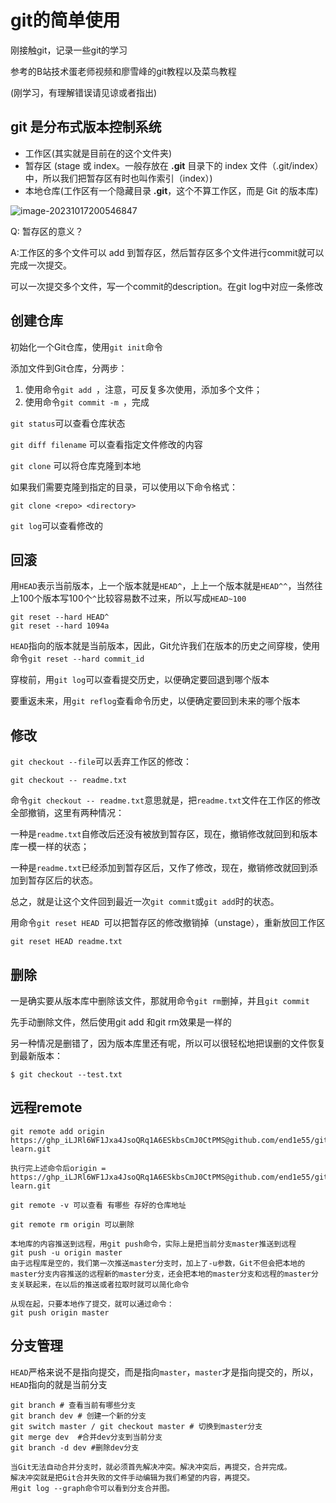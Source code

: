 # git的简单使用
刚接触git，记录一些git的学习

参考的B站技术蛋老师视频和廖雪峰的git教程以及菜鸟教程

(刚学习，有理解错误请见谅或者指出)



## git 是分布式版本控制系统

- 工作区(其实就是目前在的这个文件夹)
- 暂存区 (stage 或 index。一般存放在 **.git** 目录下的 index 文件（.git/index）中，所以我们把暂存区有时也叫作索引（index）)
- 本地仓库(工作区有一个隐藏目录 **.git**，这个不算工作区，而是 Git 的版本库)

![image-20231017200546847](C:\Users\admin\Desktop\test\git-learn\README.assets\image-20231017200546847.png)



Q: 暂存区的意义？

A:工作区的多个文件可以 add 到暂存区，然后暂存区多个文件进行commit就可以完成一次提交。

可以一次提交多个文件，写一个commit的description。在git log中对应一条修改



## 创建仓库

初始化一个Git仓库，使用`git init`命令

添加文件到Git仓库，分两步：

1. 使用命令`git add `，注意，可反复多次使用，添加多个文件；
2. 使用命令`git commit -m `，完成

`git status`可以查看仓库状态

`git diff filename` 可以查看指定文件修改的内容

`git clone` 可以将仓库克隆到本地

如果我们需要克隆到指定的目录，可以使用以下命令格式：

```
git clone <repo> <directory>
```

`git log`可以查看修改的



## 回滚

用`HEAD`表示当前版本，上一个版本就是`HEAD^`，上上一个版本就是`HEAD^^`，当然往上100个版本写100个`^`比较容易数不过来，所以写成`HEAD~100`

```
git reset --hard HEAD^
git reset --hard 1094a
```

`HEAD`指向的版本就是当前版本，因此，Git允许我们在版本的历史之间穿梭，使用命令`git reset --hard commit_id`

穿梭前，用`git log`可以查看提交历史，以便确定要回退到哪个版本

要重返未来，用`git reflog`查看命令历史，以便确定要回到未来的哪个版本



## 修改

`git checkout --file`可以丢弃工作区的修改：

```
git checkout -- readme.txt
```

命令`git checkout -- readme.txt`意思就是，把`readme.txt`文件在工作区的修改全部撤销，这里有两种情况：

一种是`readme.txt`自修改后还没有被放到暂存区，现在，撤销修改就回到和版本库一模一样的状态；

一种是`readme.txt`已经添加到暂存区后，又作了修改，现在，撤销修改就回到添加到暂存区后的状态。

总之，就是让这个文件回到最近一次`git commit`或`git add`时的状态。



用命令`git reset HEAD `可以把暂存区的修改撤销掉（unstage），重新放回工作区

```
git reset HEAD readme.txt
```

## 删除

一是确实要从版本库中删除该文件，那就用命令`git rm`删掉，并且`git commit`

先手动删除文件，然后使用git add 和git rm效果是一样的

另一种情况是删错了，因为版本库里还有呢，所以可以很轻松地把误删的文件恢复到最新版本：

```
$ git checkout --test.txt
```

## 远程remote

```
git remote add origin  https://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@github.com/end1e55/git-learn.git

执行完上述命令后origin =  https://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@github.com/end1e55/git-learn.git
```

```
git remote -v 可以查看 有哪些 存好的仓库地址

git remote rm origin 可以删除
```

```
本地库的内容推送到远程，用git push命令，实际上是把当前分支master推送到远程
git push -u origin master
由于远程库是空的，我们第一次推送master分支时，加上了-u参数，Git不但会把本地的master分支内容推送的远程新的master分支，还会把本地的master分支和远程的master分支关联起来，在以后的推送或者拉取时就可以简化命令

从现在起，只要本地作了提交，就可以通过命令：
git push origin master
```



## 分支管理

`HEAD`严格来说不是指向提交，而是指向`master`，`master`才是指向提交的，所以，`HEAD`指向的就是当前分支

```
git branch # 查看当前有哪些分支
git branch dev # 创建一个新的分支
git switch master / git checkout master # 切换到master分支 
git merge dev  #合并dev分支到当前分支
git branch -d dev #删除dev分支
```

```
当Git无法自动合并分支时，就必须首先解决冲突。解决冲突后，再提交，合并完成。
解决冲突就是把Git合并失败的文件手动编辑为我们希望的内容，再提交。
用git log --graph命令可以看到分支合并图。
```

